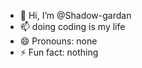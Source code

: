 - 👋 Hi, I’m @Shadow-gardan
- 📫 doing coding is my life
- 😄 Pronouns: none
- ⚡ Fun fact: nothing

<!---
Shadow-gardan/Shadow-gardan is a ✨ special ✨ repository because its `README.md` (this file) appears on your GitHub profile.
You can click the Preview link to take a look at your changes.
--->
